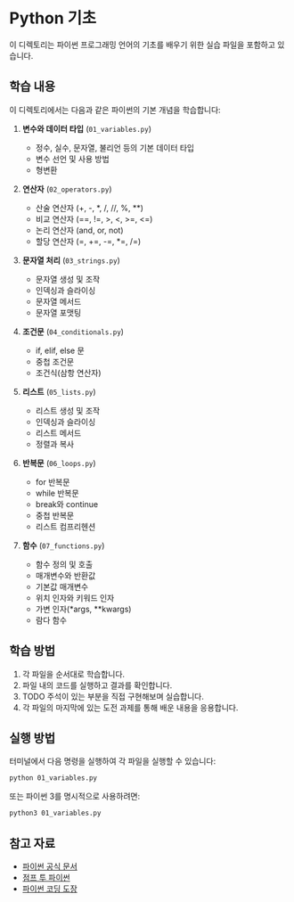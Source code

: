 # Python 기초

이 디렉토리는 파이썬 프로그래밍 언어의 기초를 배우기 위한 실습 파일을 포함하고 있습니다.

## 학습 내용

이 디렉토리에서는 다음과 같은 파이썬의 기본 개념을 학습합니다:

1. **변수와 데이터 타입** (`01_variables.py`)
   - 정수, 실수, 문자열, 불리언 등의 기본 데이터 타입
   - 변수 선언 및 사용 방법
   - 형변환

2. **연산자** (`02_operators.py`)
   - 산술 연산자 (+, -, *, /, //, %, **)
   - 비교 연산자 (==, !=, >, <, >=, <=)
   - 논리 연산자 (and, or, not)
   - 할당 연산자 (=, +=, -=, *=, /=)

3. **문자열 처리** (`03_strings.py`)
   - 문자열 생성 및 조작
   - 인덱싱과 슬라이싱
   - 문자열 메서드
   - 문자열 포맷팅

4. **조건문** (`04_conditionals.py`)
   - if, elif, else 문
   - 중첩 조건문
   - 조건식(삼항 연산자)

5. **리스트** (`05_lists.py`)
   - 리스트 생성 및 조작
   - 인덱싱과 슬라이싱
   - 리스트 메서드
   - 정렬과 복사

6. **반복문** (`06_loops.py`)
   - for 반복문
   - while 반복문
   - break와 continue
   - 중첩 반복문
   - 리스트 컴프리헨션

7. **함수** (`07_functions.py`)
   - 함수 정의 및 호출
   - 매개변수와 반환값
   - 기본값 매개변수
   - 위치 인자와 키워드 인자
   - 가변 인자(*args, **kwargs)
   - 람다 함수

## 학습 방법

1. 각 파일을 순서대로 학습합니다.
2. 파일 내의 코드를 실행하고 결과를 확인합니다.
3. TODO 주석이 있는 부분을 직접 구현해보며 실습합니다.
4. 각 파일의 마지막에 있는 도전 과제를 통해 배운 내용을 응용합니다.

## 실행 방법

터미널에서 다음 명령을 실행하여 각 파일을 실행할 수 있습니다:

```bash
python 01_variables.py
```

또는 파이썬 3를 명시적으로 사용하려면:

```bash
python3 01_variables.py
```

## 참고 자료

- [파이썬 공식 문서](https://docs.python.org/ko/3/)
- [점프 투 파이썬](https://wikidocs.net/book/1)
- [파이썬 코딩 도장](https://dojang.io/course/view.php?id=7)